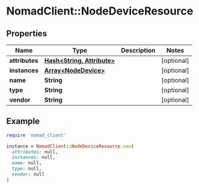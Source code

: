 # NomadClient::NodeDeviceResource

## Properties

| Name | Type | Description | Notes |
| ---- | ---- | ----------- | ----- |
| **attributes** | [**Hash&lt;String, Attribute&gt;**](Attribute.md) |  | [optional] |
| **instances** | [**Array&lt;NodeDevice&gt;**](NodeDevice.md) |  | [optional] |
| **name** | **String** |  | [optional] |
| **type** | **String** |  | [optional] |
| **vendor** | **String** |  | [optional] |

## Example

```ruby
require 'nomad_client'

instance = NomadClient::NodeDeviceResource.new(
  attributes: null,
  instances: null,
  name: null,
  type: null,
  vendor: null
)
```

